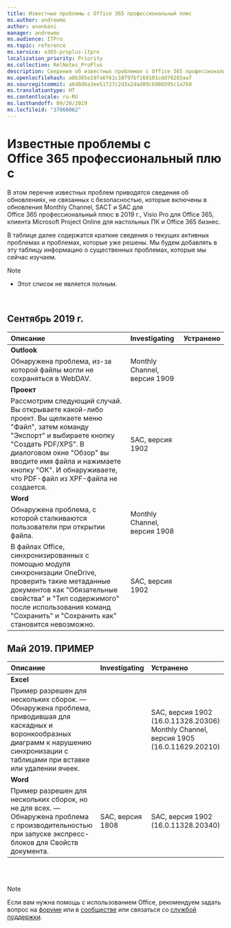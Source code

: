```yaml
---
title: Известные проблемы с Office 365 профессиональный плюс
ms.author: andrewmo
author: anankani
manager: andrewmo
ms.audience: ITPro
ms.topic: reference
ms.service: o365-proplus-itpro
localization_priority: Priority
ms.collection: RelNotes_ProPlus
description: Сведения об известных проблемах с Office 365 профессиональный плюс
ms.openlocfilehash: a8b385e197a6f61c10797bf160101cdd70285aaf
ms.sourcegitcommit: a6d8dba3ee51727c2d3a2dad89cb986595c1a7b8
ms.translationtype: HT
ms.contentlocale: ru-RU
ms.lasthandoff: 09/20/2019
ms.locfileid: "37068062"
---
```

# <a name="office-365-proplus-known-issues"></a>Известные проблемы с Office 365 профессиональный плюс

В этом перечне известных проблем приводятся сведения об обновлениях, не связанных с безопасностью, которые включены в обновления Monthly Channel, SACT и SAC для Office 365 профессиональный плюс в 2019 г., Visio Pro для Office 365, клиента Microsoft Project Online для настольных ПК и Office 365 бизнес.

В таблице далее содержатся краткие сведения о текущих активных проблемах и проблемах, которые уже решены.  Мы будем добавлять в эту таблицу информацию о существенных проблемах, которые мы сейчас изучаем.

 > [!NOTE]
 >- Этот список не является полным.

<br>

## <a name="september-2019"></a>Сентябрь 2019 г.

|Описание|Investigating|Устранено|
|:-------------------------------------------------------------------------------------|:-----|:-----|
|**Outlook**
Обнаружена проблема, из-за которой файлы могли не сохраняться в WebDAV.|Monthly Channel, версия 1909||
|**Проект**
Рассмотрим следующий случай. Вы открываете какой-либо проект. Вы щелкаете меню "Файл", затем команду "Экспорт" и выбираете кнопку "Создать PDF/XPS". В диалоговом окне "Обзор" вы вводите имя файла и нажимаете кнопку "ОК". И обнаруживаете, что PDF-файл из XPF-файла не создается. |SAC, версия 1902||
|**Word**
Обнаружена проблема, с которой сталкиваются пользователи при открытии файла.|Monthly Channel, версия 1908||
В файлах Office, синхронизированных с помощью модуля синхронизации OneDrive, проверить такие метаданные документов как "Обязательные свойства" и "Тип содержимого" после использования команд "Сохранить" и "Сохранить как" становится невозможно.|SAC, версия 1902||

## <a name="may-2019---sample"></a>Май 2019. ПРИМЕР

|Описание|Investigating|Устранено|
|:-------------------------------------------------------------------------------------|:-----|:-----|
|**Excel**
Пример разрешен для нескольких сборок. — Обнаружена проблема, приводившая для каскадных и воронкообразных диаграмм к нарушению синхронизации с таблицами при вставке или удалении ячеек.||SAC, версия 1902 <br> (16.0.11328.20306) <br> Monthly Channel, версия 1905 <br> (16.0.11629.20210)|
|**Word**
Пример разрешен для нескольких сборок, но не для всех. — Обнаружена проблема с производительностью при запуске экспресс-блоков для Свойств документа.|SAC, версия 1808|SAC, версия 1902 <br> (16.0.11328.20340)|

<br>
<br>

> [!NOTE]
> Если вам нужна помощь с использованием Office, рекомендуем задать вопрос на [форуме](https://answers.microsoft.com/) или в [сообществе](https://techcommunity.microsoft.com/) или связаться со [службой поддержки](https://support.microsoft.com/contactus).

